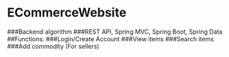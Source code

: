 # ECommerceWebsite
###Backend algorithm
###REST API, Spring MVC, Spring Boot, Spring Data
##Functions:
###Login/Create Account
###View items
###Search items
###Add commodity (For sellers)
